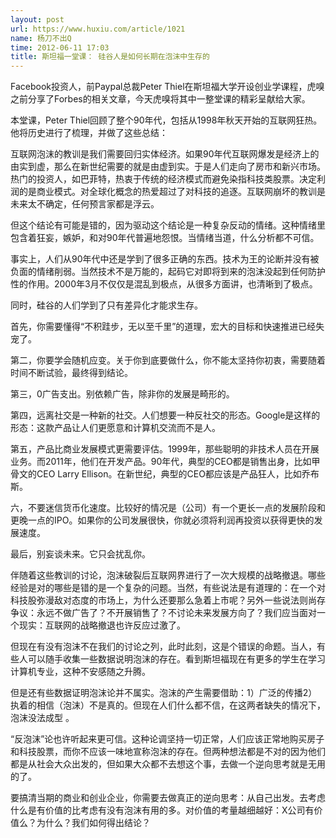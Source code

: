```yaml
---
layout: post
url: https://www.huxiu.com/article/1021
name: 杨刀不出Q
time: 2012-06-11 17:03
title: 斯坦福一堂课： 硅谷人是如何长期在泡沫中生存的
---
```

Facebook投资人，前Paypal总裁Peter Thiel在斯坦福大学开设创业学课程，虎嗅之前分享了Forbes的相关文章，今天虎嗅将其中一整堂课的精彩呈献给大家。

本堂课，Peter Thiel回顾了整个90年代，包括从1998年秋天开始的互联网狂热。他将历史进行了梳理，并做了这些总结：

互联网泡沫的教训是我们需要回归实体经济。如果90年代互联网爆发是经济上的由实到虚，那么在新世纪需要的就是由虚到实。于是人们走向了房市和新兴市场。热门的投资人，如巴菲特，热衷于传统的经济模式而避免染指科技类股票。决定利润的是商业模式。对全球化概念的热爱超过了对科技的追逐。互联网崩坏的教训是未来太不确定，任何预言家都是浮云。

但这个结论有可能是错的，因为驱动这个结论是一种复杂反动的情绪。这种情绪里包含着狂妄，嫉妒，和对90年代普遍地怨恨。当情绪当道，什么分析都不可信。

事实上，人们从90年代中还是学到了很多正确的东西。技术为王的论断并没有被负面的情绪削弱。当然技术不是万能的，起码它对即将到来的泡沫没起到任何防护性的作用。2000年3月不仅仅是混乱到极点，从很多方面讲，也清晰到了极点。

同时，硅谷的人们学到了只有差异化才能求生存。

首先，你需要懂得“不积跬步，无以至千里”的道理，宏大的目标和快速推进已经失宠了。

第二，你要学会随机应变。关于你到底要做什么，你不能太坚持你初衷，需要随着时间不断试验，最终得到结论。

第三，0广告支出。别依赖广告，除非你的发展是畸形的。

第四，远离社交是一种新的社交。人们想要一种反社交的形态。Google是这样的形态：这款产品让人们更愿意和计算机交流而不是人。

第五，产品比商业发展模式更需要评估。1999年，那些聪明的非技术人员在开展业务。而2011年，他们在开发产品。90年代，典型的CEO都是销售出身，比如甲骨文的CEO Larry Ellison。在新世纪，典型的CEO都应该是产品狂人，比如乔布斯。

六，不要迷信货币化速度。比较好的情况是（公司）有一个更长一点的发展阶段和更晚一点的IPO。如果你的公司发展很快，你就必须将利润再投资以获得更快的发展速度。

最后，别妄谈未来。它只会扰乱你。

伴随着这些教训的讨论，泡沫破裂后互联网界进行了一次大规模的战略撤退。哪些经验是对的哪些是错的是一个复杂的问题。当然，有些说法是有道理的：在一个对科技股弥漫敌对态度的市场上，为什么还要那么急着上市呢？另外一些说法则尚存争议：永远不做广告了？不开展销售了？不讨论未来发展方向了？我们应当面对一个现实：互联网的战略撤退也许反应过激了。

但现在有没有泡沫不在我们的讨论之列，此时此刻，这是个错误的命题。当人，有些人可以随手收集一些数据说明泡沫的存在。看到斯坦福现在有更多的学生在学习计算机专业，这种不安感随之升腾。

但是还有些数据证明泡沫论并不属实。泡沫的产生需要借助：1）广泛的传播2）执着的相信（泡沫）不是真的。但现在人们什么都不信，在这两者缺失的情况下，泡沫没法成型 。

“反泡沫”论也许听起来更可信。这种论调坚持一切正常，人们应该正常地购买房子和科技股票，而你不应该一味地宣称泡沫的存在。但两种想法都是不对的因为他们都是从社会大众出发的，但如果大众都不去想这个事，去做一个逆向思考就是无用的了。

要搞清当期的商业和创业企业，你需要去做真正的逆向思考：从自己出发。去考虑什么是有价值的比考虑有没有泡沫有用的多。对价值的考量越细越好：X公司有价值么？为什么？我们如何得出结论？

